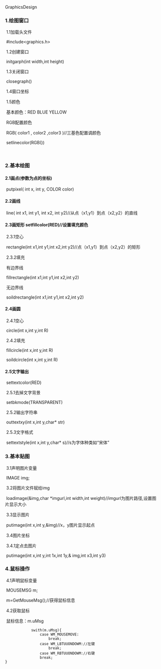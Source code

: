 GraphicsDesign



### 1.绘图窗口

​	1.1加载头文件

​		#include<graphics.h>

​	1.2创建窗口

​		initgarph(int width,int height)

​	1.3关闭窗口

​		closegraph()

​	1.4窗口坐标

​	1.5颜色

​		基本颜色：RED  BLUE  YELLOW

​		RGB配置颜色

​			RGB( color1 , color2 ,color3 )//三基色配置调颜色

​			setlinecolor(RGB())

​		

### 2.基本绘图

#### 	2.1画点(参数为点的坐标)

​		putpixel( int  x, int  y, COLOR  color)

#### 	2.2画线

​		line( int  x1, int  y1, int  x2, int  y2)//从点（x1,y1）到点（x2,y2）的直线

#### 	2.3画矩形						setfillcolor(RED)//设置填充颜色

​		2.3.1空心

​			rectangle(int  x1,int  y1,int  x2,int  y2)//点（x1,y1）到点（x2,y2）的矩形

​		2.3.2填充

​			有边界线

​				fillrectangle(int  x1,int  y1,int  x2,int  y2)

​			无边界线

​				soildrectangle(int  x1,int  y1,int  x2,int  y2)

#### 	2.4画圆

​		2.4.1空心

​			circle(int  x,int  y,int  R) 

​		2.4.2填充

​			fillcircle(int  x,int  y,int  R) 

​			soildcircle(int  x,int  y,int  R) 

#### 	2.5文字输出

​			settextcolor(RED)

​		2.5.1去掉文字背景

​			setbkmode(TRANSPARENT)

​		2.5.2输出字符串

​			outtextxy(int  x,int  y,char*  str)

​		2.5.3文字格式

​			settextstyle(int  x,int  y,char*  s)//s为字体种类如“宋体”

### 3.基本贴图

​	3.1声明图片变量

​			IMAGE  img;

​	3.2将图片文件赋给img

​		loadimage(&img,char  *imgurl,int  width,int  weight)//imgurl为图片路径,设置图片显示大小

​	3.3显示图片

​		putimage(int  x,int  y,&img)//x，y图片显示起点

​	3.4图片坐标

​		3.4.1定点去图片

​			putimage(int  x,int  y,int  1x,int  1y,&  img,int  x3,int  y3)

### 4.鼠标操作

​	4.1声明鼠标变量

​		MOUSEMSG m;

​		m=GetMouseMsg();//获得鼠标信息

​		4.2获取鼠标

​			鼠标信息：m.uMsg

```
			swith(m.uMsg){
				case WM_MOUSEMOVE:
					break;
				case WM_LBTUUONDOWM://左键
					break;
				case WM_RBTUUONDOWM://右键
				break;
}
```

​	
